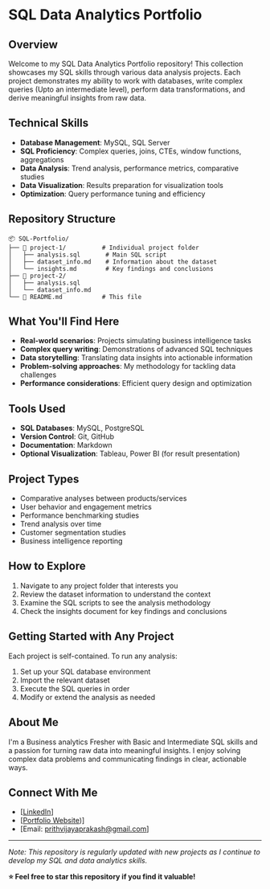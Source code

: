 # SQL Data Analytics Portfolio

## Overview
Welcome to my SQL Data Analytics Portfolio repository! This collection showcases my SQL skills through various data analysis projects. Each project demonstrates my ability to work with databases, write complex queries (Upto an intermediate level), perform data transformations, and derive meaningful insights from raw data.

##  Technical Skills
- **Database Management**: MySQL, SQL Server
- **SQL Proficiency**: Complex queries, joins, CTEs, window functions, aggregations
- **Data Analysis**: Trend analysis, performance metrics, comparative studies
- **Data Visualization**: Results preparation for visualization tools
- **Optimization**: Query performance tuning and efficiency

## Repository Structure
```
📦 SQL-Portfolio/
├── 📁 project-1/          # Individual project folder
│   ├── analysis.sql       # Main SQL script
│   ├── dataset_info.md    # Information about the dataset
│   └── insights.md        # Key findings and conclusions
├── 📁 project-2/
│   ├── analysis.sql
│   └── dataset_info.md
└── 📜 README.md           # This file
```

## What You'll Find Here
- **Real-world scenarios**: Projects simulating business intelligence tasks
- **Complex query writing**: Demonstrations of advanced SQL techniques
- **Data storytelling**: Translating data insights into actionable information
- **Problem-solving approaches**: My methodology for tackling data challenges
- **Performance considerations**: Efficient query design and optimization

## Tools Used
- **SQL Databases**: MySQL, PostgreSQL
- **Version Control**: Git, GitHub
- **Documentation**: Markdown
- **Optional Visualization**: Tableau, Power BI (for result presentation)

## Project Types
- Comparative analyses between products/services
- User behavior and engagement metrics
- Performance benchmarking studies
- Trend analysis over time
- Customer segmentation studies
- Business intelligence reporting

## How to Explore
1. Navigate to any project folder that interests you
2. Review the dataset information to understand the context
3. Examine the SQL scripts to see the analysis methodology
4. Check the insights document for key findings and conclusions

## Getting Started with Any Project
Each project is self-contained. To run any analysis:
1. Set up your SQL database environment
2. Import the relevant dataset
3. Execute the SQL queries in order
4. Modify or extend the analysis as needed

## About Me
I'm a Business analytics Fresher with Basic and Intermediate SQL skills and a passion for turning raw data into meaningful insights. I enjoy solving complex data problems and communicating findings in clear, actionable ways.

## Connect With Me
- [[LinkedIn](www.linkedin.com/in/prithvijayaprakash)]
- [[Portfolio Website]([[https://www.self.so/prithvi-j-hl2woo](url)]))]
- [Email: prithvijayaprakash@gmail.com] 

---

*Note: This repository is regularly updated with new projects as I continue to develop my SQL and data analytics skills.*

**⭐ Feel free to star this repository if you find it valuable!**
